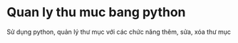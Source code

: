 # Quan ly thu muc bang python
Sử dụng python, quản lý thư mục với các chức năng thêm, sửa, xóa thư mục
